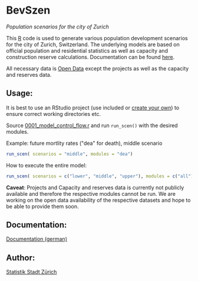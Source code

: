 # BevSzen

*Population scenarios for the city of Zurich*

This [R](https://www.r-project.org/) code is used to generate various population development scenarios for the city of Zurich, Switzerland. The underlying models are based on official population and residential statistics as well as capacity and construction reserve calculations. Documentation can be found [here](5_Documentation).

All necessary data is [Open Data](https://data.stadt-zuerich.ch/) except the projects as well as the capacity and reserves data.

## Usage:

It is best to use an RStudio project (use included or [create your own](https://support.rstudio.com/hc/en-us/articles/200526207-Using-Projects)) to ensure correct working directories etc.

Source [0001_model_control_flow.r](1_Code/0000_General) and run `run_scen()` with the desired modules.

Example: future mortlity rates ("dea" for death), middle scenario

``` r
run_scen( scenarios = "middle", modules = "dea")
```

How to execute the entire model:

``` r
run_scen( scenarios = c("lower", "middle", "upper"), modules = c("all"))
```

**Caveat**: Projects and Capacity and reserves data is currently not publicly available and therefore the respective modules cannot be run. We are working on the open data availability of the respective datasets and hope to be able to provide them soon.

## Documentation:

[Documentation (german)](https://www.stadt-zuerich.ch/prd/de/index/statistik/themen/bevoelkerung/bevoelkerungsentwicklung/bevoelkerungsszenarien.html#dokumentation)

## Author:

[Statistik Stadt Zürich](mailto:statistik@zuerich.ch)
